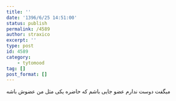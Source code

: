 ```yaml
---
title: ''
date: '1396/6/25 14:51:00'
status: publish
permalink: /4589
author: straxico
excerpt: ''
type: post
id: 4589
category:
    - tytomood
tag: []
post_format: []
---
```

میگفت دوست ندارم عضو جایی باشم که حاضره یکی مثل من عضوش باشه